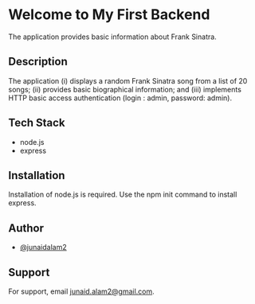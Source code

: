 # Welcome to My First Backend
The application provides basic information about Frank Sinatra.

## Description
The application (i) displays a random Frank Sinatra song from a list of 20 songs; (ii) provides basic biographical information; and (iii) implements HTTP basic access authentication (login : admin, password: admin).

## Tech Stack
* node.js
* express

## Installation
Installation of node.js is required. Use the npm init command to install express.

## Author
- [@junaidalam2](https://github.com/junaidalam2)

## Support
For support, email junaid.alam2@gmail.com.

